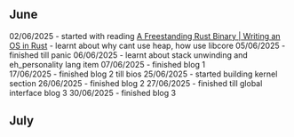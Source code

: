 ## June 
02/06/2025 - started with reading [A Freestanding Rust Binary | Writing an OS in Rust](https://os.phil-opp.com/freestanding-rust-binary/) - learnt about why cant use heap, how use libcore 
05/06/2025 - finished till panic 
06/06/2025 - learnt about stack unwinding and eh_personality lang item 
07/06/2025 - finished blog 1  
17/06/2025 - finished blog 2 till bios
25/06/2025 - started building kernel section 
26/06/2025 - finished blog 2
27/06/2025 - finished till global interface blog 3
30/06/2025 - finished blog 3
## July